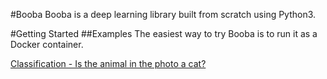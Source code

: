 #Booba
Booba is a deep learning library built from scratch using Python3.

#Getting Started
##Examples
The easiest way to try Booba is to run it as a Docker container.

[Classification - Is the animal in the photo a cat?](example/dnn_test.py)